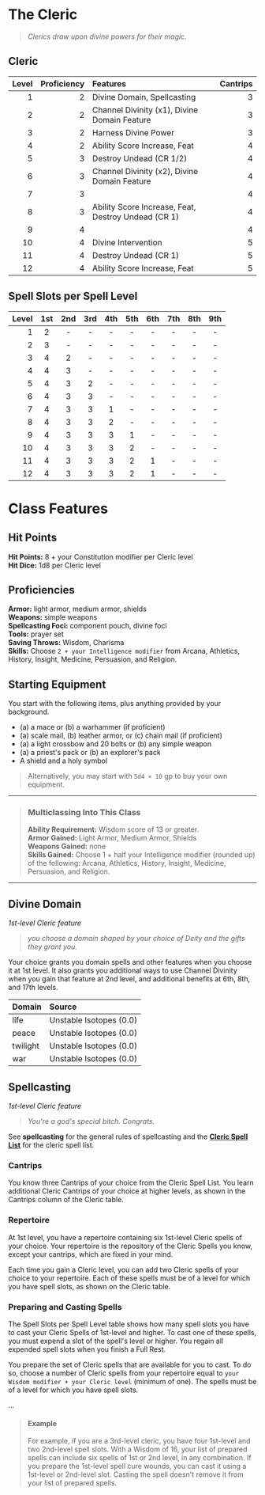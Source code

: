 # The Cleric

> *Clerics draw upon divine powers for their magic.*

## Cleric

| Level | Proficiency | Features                                            | Cantrips |
| ----: | ----------: | :-------------------------------------------------- | -------: |
|     1 |           2 | Divine Domain, Spellcasting                         |        3 |
|     2 |           2 | Channel Divinity (x1), Divine Domain Feature        |        3 |
|     3 |           2 | Harness Divine Power                                |        3 |
|     4 |           2 | Ability Score Increase, Feat                        |        4 |
|     5 |           3 | Destroy Undead (CR 1/2)                             |        4 |
|     6 |           3 | Channel Divinity (x2), Divine Domain Feature        |        4 |
|     7 |           3 |                                                     |        4 |
|     8 |           3 | Ability Score Increase, Feat, Destroy Undead (CR 1) |        4 |
|     9 |           4 |                                                     |        4 |
|    10 |           4 | Divine Intervention                                 |        5 |
|    11 |           4 | Destroy Undead (CR 1)                               |        5 |
|    12 |           4 | Ability Score Increase, Feat                        |        5 |

## Spell Slots per Spell Level

| Level |  1st  |  2nd  |  3rd  |  4th  |  5th  |  6th  |  7th  |  8th  |  9th  |
| ----: | :---: | :---: | :---: | :---: | :---: | :---: | :---: | :---: | :---: |
|     1 |   2   |   -   |   -   |   -   |   -   |   -   |   -   |   -   |   -   |
|     2 |   3   |   -   |   -   |   -   |   -   |   -   |   -   |   -   |   -   |
|     3 |   4   |   2   |   -   |   -   |   -   |   -   |   -   |   -   |   -   |
|     4 |   4   |   3   |   -   |   -   |   -   |   -   |   -   |   -   |   -   |
|     5 |   4   |   3   |   2   |   -   |   -   |   -   |   -   |   -   |   -   |
|     6 |   4   |   3   |   3   |   -   |   -   |   -   |   -   |   -   |   -   |
|     7 |   4   |   3   |   3   |   1   |   -   |   -   |   -   |   -   |   -   |
|     8 |   4   |   3   |   3   |   2   |   -   |   -   |   -   |   -   |   -   |
|     9 |   4   |   3   |   3   |   3   |   1   |   -   |   -   |   -   |   -   |
|    10 |   4   |   3   |   3   |   3   |   2   |   -   |   -   |   -   |   -   |
|    11 |   4   |   3   |   3   |   3   |   2   |   1   |   -   |   -   |   -   |
|    12 |   4   |   3   |   3   |   3   |   2   |   1   |   -   |   -   |   -   |

# Class Features

## Hit Points
**Hit Points:** 8 + your Constitution modifier per Cleric level  
**Hit Dice:** 1d8 per Cleric level  

## Proficiencies
**Armor:** light armor, medium armor, shields  
**Weapons:** simple weapons  
**Spellcasting Foci:** component pouch, divine foci  
**Tools:** prayer set  
**Saving Throws:** Wisdom, Charisma  
**Skills:** Choose `2 + your Intelligence modifier` from Arcana, Athletics, History, Insight, Medicine, Persuasion, and Religion.  

## Starting Equipment
You start with the following items, plus anything provided by your background.

* (a) a mace or (b) a warhammer (if proficient)
* (a) scale mail, (b) leather armor, or (c) chain mail (if proficient)
* (a) a light crossbow and 20 bolts or (b) any simple weapon
* (a) a priest's pack or (b) an explorer's pack
* A shield and a holy symbol

> Alternatively, you may start with `5d4 × 10` gp to buy your own equipment.

___
> ### Multiclassing Into This Class
> 
> **Ability Requirement:** Wisdom score of 13 or greater.  
> **Armor Gained:** Light Armor, Medium Armor, Shields  
> **Weapons Gained:** none  
> **Skills Gained:** Choose 1 + half your Intelligence modifier (rounded up) of the following: Arcana, Athletics, History, Insight, Medicine, Persuasion, and Religion.  
___

## Divine Domain
*1st-level Cleric feature*

> *you choose a domain shaped by your choice of Deity and the gifts they grant you.*

Your choice grants you domain spells and other features when you choose it at 1st level. It also grants you additional ways to use Channel Divinity when you gain that feature at 2nd level, and additional benefits at 6th, 8th, and 17th levels.

| Domain   | Source                  |
| :------- | :---------------------- |
| life     | Unstable Isotopes (0.0) |
| peace    | Unstable Isotopes (0.0) |
| twilight | Unstable Isotopes (0.0) |
| war      | Unstable Isotopes (0.0) |

## Spellcasting
*1st-level Cleric feature*

> *You're a god's special bitch. Congrats.*

 See **spellcasting** for the general rules of spellcasting and the [**Cleric Spell List**](https://github.com/plurb/Aetherwynn-Unstable-Isotopes/blob/main/Spells/Cleric%20Spell%20List.md) for the cleric spell list.

### Cantrips
You know three Cantrips of your choice from the Cleric Spell List. You learn additional Cleric Cantrips of your choice at higher levels, as shown in the Cantrips column of the Cleric table.

### Repertoire
At 1st level, you have a repertoire containing six 1st-level Cleric spells of your choice. Your repertoire is the repository of the Cleric Spells you know, except your cantrips, which are fixed in your mind.

Each time you gain a Cleric level, you can add two Cleric spells of your choice to your repertoire. Each of these spells must be of a level for which you have spell slots, as shown on the Cleric table.

### Preparing and Casting Spells
The Spell Slots per Spell Level table shows how many spell slots you have to cast your Cleric Spells of 1st-level and higher. To cast one of these spells, you must expend a slot of the spell's level or higher. You regain all expended spell slots when you finish a Full Rest.

You prepare the set of Cleric spells that are available for you to cast. To do so, choose a number of Cleric spells from your repertoire equal to `your Wisdom modifier + your Cleric level` (minimum of one). The spells must be of a level for which you have spell slots.

...

> #### Example
> For example, if you are a 3rd-level cleric, you have four 1st-level and two 2nd-level spell slots. With a Wisdom of 16, your list of prepared spells can include six spells of 1st or 2nd level, in any combination. If you prepare the 1st-level spell cure wounds, you can cast it using a 1st-level or 2nd-level slot. Casting the spell doesn't remove it from your list of prepared spells.


